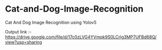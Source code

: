 # Cat-and-Dog-Image-Recognition
Cat And Dog Image Recognition using Yolov5

Output link :- https://drive.google.com/file/d/17c0zLVG4YVmpk9S0LCrlg3MP7UFBd68Q/view?usp=sharing
